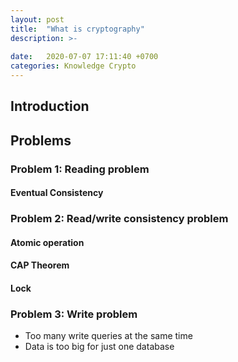 ```yaml
---
layout: post
title:  "What is cryptography"
description: >-
  
date:   2020-07-07 17:11:40 +0700
categories: Knowledge Crypto 
---
```

## Introduction
## Problems
### Problem 1: Reading problem
#### Eventual Consistency
### Problem 2: Read/write consistency problem 
#### Atomic operation
#### CAP Theorem
#### Lock
### Problem 3: Write problem
- Too many write queries at the same time
- Data is too big for just one database